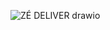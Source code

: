 
![ZÉ DELIVER drawio](https://github.com/Byanca49/BD-Z-DELIVERY/assets/136755000/dd1d50b6-3693-4e60-870c-fe9bae3caee3)
